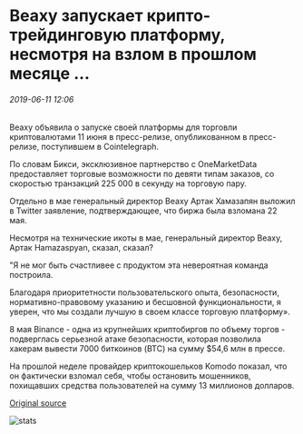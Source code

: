 # Beaxy запускает крипто-трейдинговую платформу, несмотря на взлом в прошлом месяце ...

###### 2019-06-11 12:06

Beaxy объявила о запуске своей платформы для торговли криптовалютами 11 июня в пресс-релизе, опубликованном в пресс-релизе, поступившем в Cointelegraph.

По словам Бикси, эксклюзивное партнерство с OneMarketData предоставляет торговые возможности по девяти типам заказов, со скоростью транзакций 225 000 в секунду на торговую пару.

Отдельно в мае генеральный директор Beaxy Артак Хамазапян выложил в Twitter заявление, подтверждающее, что биржа была взломана 22 мая.

Несмотря на технические икоты в мае, генеральный директор Beaxy, Артак Hamazaspyan, сказал, сказал?

"Я не мог быть счастливее с продуктом эта невероятная команда построила.

Благодаря приоритетности пользовательского опыта, безопасности, нормативно-правовому указанию и бесшовной функциональности, я уверен, что мы создали лучшую в своем классе торговую платформу».

8 мая Binance - одна из крупнейших криптобиргов по объему торгов - подверглась серьезной атаке безопасности, которая позволила хакерам вывести 7000 биткоинов (BTC) на сумму $54,6 млн в прессе.

На прошлой неделе провайдер криптокошельков Komodo показал, что он фактически взломал себя, чтобы остановить мошенников, похищавших средства пользователей на сумму 13 миллионов долларов.

[Original source](https://cointelegraph.com/news/beaxy-launches-crypto-trading-platform-despite-hack-last-month)

![stats](https://c.statcounter.com/11760860/0/a89fa40b/1/ "stats")